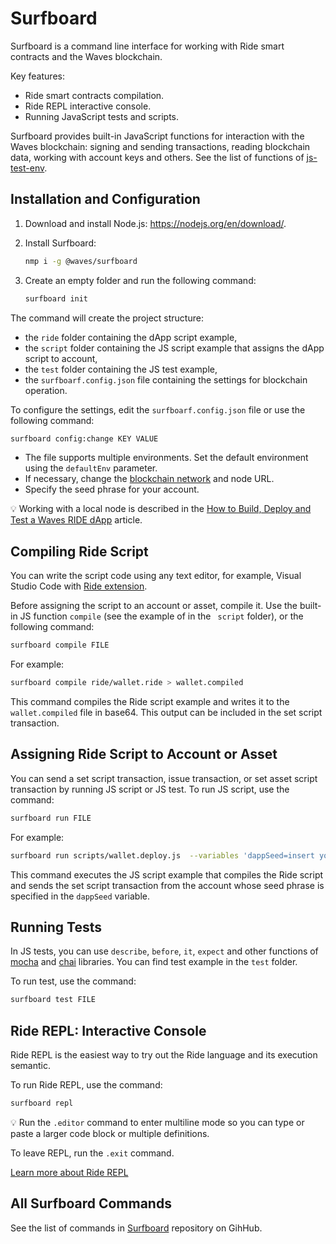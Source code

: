 # Surfboard

Surfboard is a command line interface for working with Ride smart contracts and the Waves blockchain.

Key features:

* Ride smart contracts compilation.
* Ride REPL interactive console.
* Running JavaScript tests and scripts.

Surfboard provides built-in JavaScript functions for interaction with the Waves blockchain: signing and sending transactions, reading blockchain data, working with account keys and others. See the list of functions of [js-test-env](https://wavesplatform.github.io/js-test-env/globals.html).

## Installation and Configuration

1. Download and install Node.js: <https://nodejs.org/en/download/>.
2. Install Surfboard:

   ```bash
   nmp i -g @waves/surfboard
   ```

3. Create an empty folder and run the following command:

   ```bash
   surfboard init
   ```

The command will create the project structure:

* the `ride` folder containing the dApp script example,
* the `script` folder containing the JS script example that assigns the dApp script to account,
* the `test` folder containing the JS test example,
* the `surfboarf.config.json` file containing the settings for blockchain operation.

To configure the settings, edit the `surfboarf.config.json` file or use the following command:

```bash
surfboard config:change KEY VALUE
```

* The file supports multiple environments. Set the default environment using the `defaultEnv` parameter.
* If necessary, change the [blockchain network](/en/blockchain/blockchain-network/chain-id) and node URL.
* Specify the seed phrase for your account.

:bulb: Working with a local node is described in the [How to Build, Deploy and Test a Waves RIDE dApp](https://medium.com/wavesprotocol/how-to-build-deploy-and-test-a-waves-ride-dapp-785311f58c2) article.

## Compiling Ride Script

You can write the script code using any text editor, for example, Visual Studio Code with [Ride extension](/en/building-apps/smart-contracts/tools/ride-vscode).

Before assigning the script to an account or asset, compile it. Use the built-in JS function `compile` (see the example of in the ` script` folder), or the following command:

```bash
surfboard compile FILE
```

For example:

```bash
surfboard compile ride/wallet.ride > wallet.compiled
```

This command compiles the Ride script example and writes it to the `wallet.compiled` file in base64. This output can be included in the set script transaction.

## Assigning Ride Script to Account or Asset

You can send a set script transaction, issue transaction, or set asset script transaction by running JS script or JS test. To run JS script, use the command:

```bash
surfboard run FILE
```

For example:

```bash
surfboard run scripts/wallet.deploy.js  --variables 'dappSeed=insert your seed here'
```

This command executes the JS script example that compiles the Ride script and sends the set script transaction from the account whose seed phrase is specified in the `dappSeed` variable.

## Running Tests

In JS tests, you can use `describe`, `before`, `it`, `expect` and other functions of [mocha](https://mochajs.org/) and [chai](https://www.chaijs.com/) libraries. You can find test example in the `test` folder.

To run test, use the command:

```bash
surfboard test FILE
```

## Ride REPL: Interactive Console

Ride REPL is the easiest way to try out the Ride language and its execution semantic.

To run Ride REPL, use the command:

```bash
surfboard repl
```

:bulb: Run the `.editor` command to enter multiline mode so you can type or paste a larger code block or multiple definitions.

To leave REPL, run the `.exit` command.

[Learn more about Ride REPL](/en/building-apps/smart-contracts/tools/repl)

## All Surfboard Commands

See the list of commands in [Surfboard](https://github.com/wavesplatform/surfboard#surfboard-help-command) repository on GihHub.
